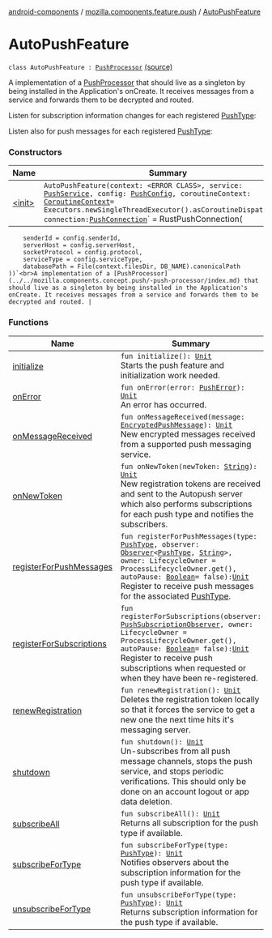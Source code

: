 [android-components](../../index.md) / [mozilla.components.feature.push](../index.md) / [AutoPushFeature](./index.md)

# AutoPushFeature

`class AutoPushFeature : `[`PushProcessor`](../../mozilla.components.concept.push/-push-processor/index.md) [(source)](https://github.com/mozilla-mobile/android-components/blob/master/components/feature/push/src/main/java/mozilla/components/feature/push/AutoPushFeature.kt#L66)

A implementation of a [PushProcessor](../../mozilla.components.concept.push/-push-processor/index.md) that should live as a singleton by being installed
in the Application's onCreate. It receives messages from a service and forwards them
to be decrypted and routed.

Listen for subscription information changes for each registered [PushType](../-push-type/index.md):

Listen also for push messages for each registered [PushType](../-push-type/index.md):

### Constructors

| Name | Summary |
|---|---|
| [&lt;init&gt;](-init-.md) | `AutoPushFeature(context: <ERROR CLASS>, service: `[`PushService`](../../mozilla.components.concept.push/-push-service/index.md)`, config: `[`PushConfig`](../-push-config/index.md)`, coroutineContext: `[`CoroutineContext`](https://kotlinlang.org/api/latest/jvm/stdlib/kotlin.coroutines/-coroutine-context/index.html)` = Executors.newSingleThreadExecutor().asCoroutineDispatcher(), connection: `[`PushConnection`](../-push-connection/index.md)` = RustPushConnection(
        senderId = config.senderId,
        serverHost = config.serverHost,
        socketProtocol = config.protocol,
        serviceType = config.serviceType,
        databasePath = File(context.filesDir, DB_NAME).canonicalPath
    ))`<br>A implementation of a [PushProcessor](../../mozilla.components.concept.push/-push-processor/index.md) that should live as a singleton by being installed in the Application's onCreate. It receives messages from a service and forwards them to be decrypted and routed. |

### Functions

| Name | Summary |
|---|---|
| [initialize](initialize.md) | `fun initialize(): `[`Unit`](https://kotlinlang.org/api/latest/jvm/stdlib/kotlin/-unit/index.html)<br>Starts the push feature and initialization work needed. |
| [onError](on-error.md) | `fun onError(error: `[`PushError`](../../mozilla.components.concept.push/-push-error/index.md)`): `[`Unit`](https://kotlinlang.org/api/latest/jvm/stdlib/kotlin/-unit/index.html)<br>An error has occurred. |
| [onMessageReceived](on-message-received.md) | `fun onMessageReceived(message: `[`EncryptedPushMessage`](../../mozilla.components.concept.push/-encrypted-push-message/index.md)`): `[`Unit`](https://kotlinlang.org/api/latest/jvm/stdlib/kotlin/-unit/index.html)<br>New encrypted messages received from a supported push messaging service. |
| [onNewToken](on-new-token.md) | `fun onNewToken(newToken: `[`String`](https://kotlinlang.org/api/latest/jvm/stdlib/kotlin/-string/index.html)`): `[`Unit`](https://kotlinlang.org/api/latest/jvm/stdlib/kotlin/-unit/index.html)<br>New registration tokens are received and sent to the Autopush server which also performs subscriptions for each push type and notifies the subscribers. |
| [registerForPushMessages](register-for-push-messages.md) | `fun registerForPushMessages(type: `[`PushType`](../-push-type/index.md)`, observer: `[`Observer`](../../mozilla.components.concept.push/-bus/-observer/index.md)`<`[`PushType`](../-push-type/index.md)`, `[`String`](https://kotlinlang.org/api/latest/jvm/stdlib/kotlin/-string/index.html)`>, owner: LifecycleOwner = ProcessLifecycleOwner.get(), autoPause: `[`Boolean`](https://kotlinlang.org/api/latest/jvm/stdlib/kotlin/-boolean/index.html)` = false): `[`Unit`](https://kotlinlang.org/api/latest/jvm/stdlib/kotlin/-unit/index.html)<br>Register to receive push messages for the associated [PushType](../-push-type/index.md). |
| [registerForSubscriptions](register-for-subscriptions.md) | `fun registerForSubscriptions(observer: `[`PushSubscriptionObserver`](../-push-subscription-observer/index.md)`, owner: LifecycleOwner = ProcessLifecycleOwner.get(), autoPause: `[`Boolean`](https://kotlinlang.org/api/latest/jvm/stdlib/kotlin/-boolean/index.html)` = false): `[`Unit`](https://kotlinlang.org/api/latest/jvm/stdlib/kotlin/-unit/index.html)<br>Register to receive push subscriptions when requested or when they have been re-registered. |
| [renewRegistration](renew-registration.md) | `fun renewRegistration(): `[`Unit`](https://kotlinlang.org/api/latest/jvm/stdlib/kotlin/-unit/index.html)<br>Deletes the registration token locally so that it forces the service to get a new one the next time hits it's messaging server. |
| [shutdown](shutdown.md) | `fun shutdown(): `[`Unit`](https://kotlinlang.org/api/latest/jvm/stdlib/kotlin/-unit/index.html)<br>Un-subscribes from all push message channels, stops the push service, and stops periodic verifications. This should only be done on an account logout or app data deletion. |
| [subscribeAll](subscribe-all.md) | `fun subscribeAll(): `[`Unit`](https://kotlinlang.org/api/latest/jvm/stdlib/kotlin/-unit/index.html)<br>Returns all subscription for the push type if available. |
| [subscribeForType](subscribe-for-type.md) | `fun subscribeForType(type: `[`PushType`](../-push-type/index.md)`): `[`Unit`](https://kotlinlang.org/api/latest/jvm/stdlib/kotlin/-unit/index.html)<br>Notifies observers about the subscription information for the push type if available. |
| [unsubscribeForType](unsubscribe-for-type.md) | `fun unsubscribeForType(type: `[`PushType`](../-push-type/index.md)`): `[`Unit`](https://kotlinlang.org/api/latest/jvm/stdlib/kotlin/-unit/index.html)<br>Returns subscription information for the push type if available. |
